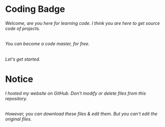 # Coding Badge
###### Welcome, are you here for learning code. I think you are here to get source code of projects.
###### You can become a code master, for free.
###### Let's get started.
# Notice
###### I hosted my website on GitHub. Don't modify or delete files from this repository.
###### However, you can download these files & edit them. But you can't edit the original files.
